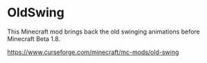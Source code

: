 # OldSwing
This Minecraft mod brings back the old swinging animations before Minecraft Beta 1.8.

https://www.curseforge.com/minecraft/mc-mods/old-swing
